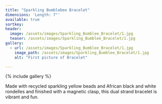 ```yaml
---
title: "Sparkling Bumblebee Bracelet"
dimensions: 'Length: 7"'
available: true
sortkey: 
header:
  image: /assets/images/Sparkling_Bumblee_Bracelet/1.jpg
  teaser: /assets/images/Sparkling_Bumblee_Bracelet/1.jpg
gallery:
  - url: /assets/images/Sparkling_Bumblee_Bracelet/1.jpg
    image_path: /assets/images/Sparkling_Bumblee_Bracelet/1.jpg
    alt: "First picture of Bracelet"

---
```



{% include gallery %}

Made with recycled sparkling yellow beads and African black and white rondelles and finished with a magnetic clasp, this dual strand bracelet is vibrant and fun.